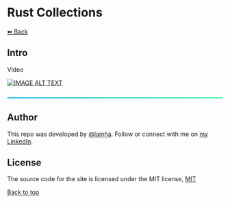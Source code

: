 # Rust Collections

[⬅ Back](../README.md)

## Intro 
Video

<div>
  <a href="https://www.youtube.com/watch?v=Zs-pS-egQSs"><img src="https://img.youtube.com/vi/Zs-pS-egQSs/0.jpg" alt="IMAGE ALT TEXT"></a>
</div>






<p><img type="separator" height=8px width="100%" src="https://github.com/HaLamUs/nft-drop/blob/main/assets/aqua.png"></p>

## Author

This repo was developed by [@lamha](https://github.com/HaLamUs). 
Follow or connect with me on [my LinkedIn](https://www.linkedin.com/in/lamhacs). 

## License
The source code for the site is licensed under the MIT license, [MIT](https://opensource.org/license/mit/)

 <a href="#top">Back to top</a>
